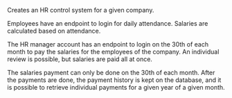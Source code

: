 Creates an HR control system for a given company.

Employees have an endpoint to login for daily attendance. Salaries are calculated based on attendance.

The HR manager account has an endpoint to login on the 30th of each month to pay the salaries for the employees of the company.
An individual review is possible, but salaries are paid all at once.

The salaries payment can only be done on the 30th of each month. After the payments are done, the payment history is kept on 
the database, and it is possible to retrieve individual payments for a given year of a given month.



